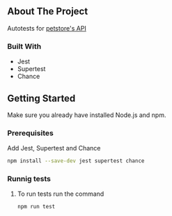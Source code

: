 ## About The Project

Autotests for [petstore's API](https://petstore.swagger.io/)


### Built With

* Jest
* Supertest
* Chance


## Getting Started

Make sure you already have installed Node.js and npm.

### Prerequisites

Add Jest, Supertest and Chance

  ```sh
  npm install --save-dev jest supertest chance
  ```

### Runnig tests

1. To run tests run the command

   ```
   npm run test
   ```
